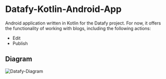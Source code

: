 # Datafy-Kotlin-Android-App
Android application written in Kotlin for the Datafy project. For now, it offers the functionality of working with blogs, including the following actions:
- Edit
- Publish

## Diagram
<img src="https://i.ibb.co/pPL4QL1/Datafy-Diagram.jpg" alt="Datafy-Diagram" border="0"></a><br /><a target='_blank' href='https://imgbb.com/'>
